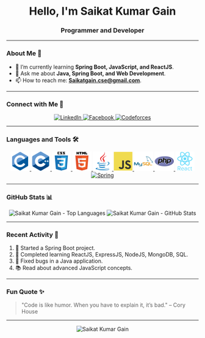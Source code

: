 <h1 align="center">Hello, I'm Saikat Kumar Gain</h1>
<h3 align="center">Programmer and Developer</h3>

---

### **About Me** 🌟

- 🌱 I’m currently learning **Spring Boot, JavaScript, and ReactJS**.
- 💬 Ask me about **Java, Spring Boot, and Web Development**.
- 📫 How to reach me: **Saikatgain.cse@gmail.com**.

---

### **Connect with Me** 🤝

<p align="center">
  <a href="https://www.linkedin.com/in/saikat-kumar-gain-b059422b0/" target="blank">
    <img src="https://raw.githubusercontent.com/rahuldkjain/github-profile-readme-generator/master/src/images/icons/Social/linked-in-alt.svg" alt="LinkedIn" height="40" width="40" />
  </a>
  <a href="https://www.facebook.com/Saikat.Gain.09/" target="blank">
    <img src="https://raw.githubusercontent.com/rahuldkjain/github-profile-readme-generator/master/src/images/icons/Social/facebook.svg" alt="Facebook" height="40" width="40" />
  </a>
  <a href="https://codeforces.com/profile/saikatgain630" target="blank">
    <img src="https://raw.githubusercontent.com/rahuldkjain/github-profile-readme-generator/master/src/images/icons/Social/codeforces.svg" alt="Codeforces" height="40" width="40" />
  </a>
</p>

---

### **Languages and Tools** 🛠️

<p align="center">
  <a href="https://www.cprogramming.com/" target="_blank" rel="noreferrer">
    <img src="https://raw.githubusercontent.com/devicons/devicon/master/icons/c/c-original.svg" alt="C" width="50" height="50" />
  </a>
  <a href="https://www.w3schools.com/cpp/" target="_blank" rel="noreferrer">
    <img src="https://raw.githubusercontent.com/devicons/devicon/master/icons/cplusplus/cplusplus-original.svg" alt="C++" width="50" height="50" />
  </a>
  <a href="https://www.w3schools.com/css/" target="_blank" rel="noreferrer">
    <img src="https://raw.githubusercontent.com/devicons/devicon/master/icons/css3/css3-original-wordmark.svg" alt="CSS3" width="50" height="50" />
  </a>
  <a href="https://www.w3.org/html/" target="_blank" rel="noreferrer">
    <img src="https://raw.githubusercontent.com/devicons/devicon/master/icons/html5/html5-original-wordmark.svg" alt="HTML5" width="50" height="50" />
  </a>
  <a href="https://www.java.com" target="_blank" rel="noreferrer">
    <img src="https://raw.githubusercontent.com/devicons/devicon/master/icons/java/java-original.svg" alt="Java" width="50" height="50" />
  </a>
  <a href="https://developer.mozilla.org/en-US/docs/Web/JavaScript" target="_blank" rel="noreferrer">
    <img src="https://raw.githubusercontent.com/devicons/devicon/master/icons/javascript/javascript-original.svg" alt="JavaScript" width="50" height="50" />
  </a>
  <a href="https://www.mysql.com/" target="_blank" rel="noreferrer">
    <img src="https://raw.githubusercontent.com/devicons/devicon/master/icons/mysql/mysql-original-wordmark.svg" alt="MySQL" width="50" height="50" />
  </a>
  <a href="https://www.php.net" target="_blank" rel="noreferrer">
    <img src="https://raw.githubusercontent.com/devicons/devicon/master/icons/php/php-original.svg" alt="PHP" width="50" height="50" />
  </a>
  <a href="https://reactjs.org/" target="_blank" rel="noreferrer">
    <img src="https://raw.githubusercontent.com/devicons/devicon/master/icons/react/react-original-wordmark.svg" alt="React" width="50" height="50" />
  </a>
  <a href="https://spring.io/" target="_blank" rel="noreferrer">
    <img src="https://www.vectorlogo.zone/logos/springio/springio-icon.svg" alt="Spring" width="50" height="50" />
  </a>
</p>

---

### **GitHub Stats** 📊

<p align="center">
  <img src="https://github-readme-stats.vercel.app/api/top-langs?username=SKgain&show_icons=true&locale=en&layout=compact&hide=html&langs_count=10" alt="Saikat Kumar Gain - Top Languages" width="400" height="200" />
  <img src="https://github-readme-stats.vercel.app/api?username=SKgain&show_icons=true&locale=en" alt="Saikat Kumar Gain - GitHub Stats" width="400" height="200" />
</p>

---

### **Recent Activity** 🚀

<!--START_SECTION:activity-->
1. 🎉 Started a Spring Boot project.
2. 🚀 Completed learning ReactJS, ExpressJS, NodeJS, MongoDB, SQL.
3. 🔧 Fixed bugs in a Java application.
4. 📚 Read about advanced JavaScript concepts.
<!--END_SECTION:activity-->

---

### **Fun Quote** ✨

> "Code is like humor. When you have to explain it, it’s bad." – Cory House

---

<p align="center"> 
  <img src="https://github-profile-trophy.vercel.app/?username=SKgain&theme=onedark" alt="Saikat Kumar Gain" />
</p>
